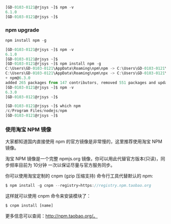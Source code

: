 ```js
[GD-0103-0121@rjsys ~]$ npm -v
6.1.0
[GD-0103-0121@rjsys ~]$
```
### npm upgrade
```js
npm install npm -g

[GD-0103-0121@rjsys ~]$ npm -v
6.1.0
[GD-0103-0121@rjsys ~]$
[GD-0103-0121@rjsys ~]$ npm install npm -g
C:\Users\GD-0103-0121\AppData\Roaming\npm\npm -> C:\Users\GD-0103-0121\AppData\Roaming\npm\node_modules\npm\bin\npm-cli.js
C:\Users\GD-0103-0121\AppData\Roaming\npm\npx -> C:\Users\GD-0103-0121\AppData\Roaming\npm\node_modules\npm\bin\npx-cli.js
+ npm@6.3.0
added 265 packages from 147 contributors, removed 551 packages and updated 16 packages in 86.32s
[GD-0103-0121@rjsys ~]$ npm -v
6.3.0
[GD-0103-0121@rjsys ~]$

```
```js
[GD-0103-0121@rjsys ~]$ which npm
/c/Program Files/nodejs/npm
[GD-0103-0121@rjsys ~]$
```

### 使用淘宝 NPM 镜像
大家都知道国内直接使用 npm 的官方镜像是非常慢的，这里推荐使用淘宝 NPM 镜像。

淘宝 NPM 镜像是一个完整 npmjs.org 镜像，你可以用此代替官方版本(只读)，同步频率目前为 10分钟 一次以保证尽量与官方服务同步。

你可以使用淘宝定制的 cnpm (gzip 压缩支持) 命令行工具代替默认的 npm:
```js
$ npm install -g cnpm --registry=https://registry.npm.taobao.org
```
这样就可以使用 cnpm 命令来安装模块了：
```js
$ cnpm install [name]
```
更多信息可以查阅：http://npm.taobao.org/。


